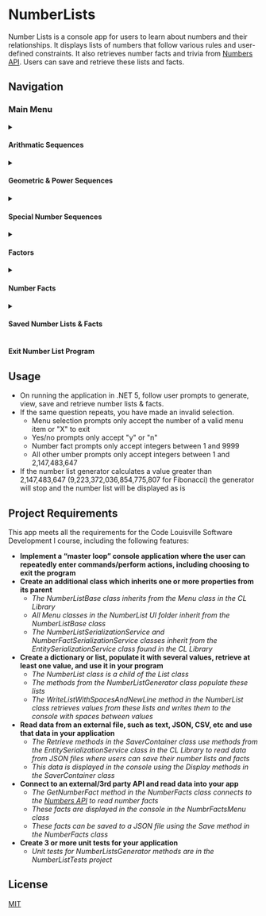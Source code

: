 # NumberLists

Number Lists is a console app for users to learn about numbers and their relationships. It displays lists of numbers that follow various rules and user-defined constraints. It also retrieves number facts and trivia from [Numbers API](http://numbersapi.com/ "Numbers API"). Users can save and retrieve these lists and facts.  
 
## Navigation

### Main Menu
<details>
  <summary><h4>Arithmatic Sequences</h4></summary>
  <p><strong>Even number list:</strong> Displays all even natural numbers in a user-defined range</p>
  <p><strong>Odd number list:</strong> Displays all odd natural numbers in a user-defined range</p>
  <p><strong>Multiples list:</strong> Displays all multiples of a user-defined natural numbers in a user-defined range</p>
  <p><strong>Exit:</strong> Returns to main menu</p>
</details>

<details>
  <summary><h4>Geometric & Power Sequences</h4></summary>
  <p><strong>Geometric sequence:</strong> Displays a sequence of user defined length of numbers multiplied by themselves</p>
  <p><strong>Power list:</strong> Displays a sequence of user defined length of numbers raised to a user-defined power</p>
  <p><strong>List of squares:</strong> Displays a square number list of user defined length (a square number is a number multiplied by itself)</p>
  <p><strong>List of cubes:</strong> Displays a cube number list of user defined length (a cube is a number multipied by itself twice)</p>
  <p><strong>Exit:</strong> Returns to main menu</p>
</details>

<details>
  <summary><h4>Special Number Sequences</h4></summary>
  <p><strong>List of prime numbers:</strong> Displays a prime number sequence of user-defined length (prime numbers have only two factors: one and itself </p>
  <p><strong>List of triangle numbers:</strong> Displays a list of a user-defined length of triangle numbers (triangle numbers count objects arranged in an equilateral triangle)</p>
  <p><strong>List of Fibonacci numbers:</strong> Displays a Fibonacci sequence of a user-defined length (a sequence in which each number is the sum of the two preceding ones)</p>
  <p><strong>Exit:</strong> Returns to main menu</p>
</details>

<details>
  <summary><h4>Factors</h4></summary>
  <p><strong>List of factors:</strong> Displays a list of all factors of a user-defined number(factors are all the numbers that can evenly be divided into a number)</p>
  <p><strong>List of prime factors:</strong> Displays a list of the prime factors of a user-defined number(prime factors are all the prime numbers that can evenly be divided into a number)</p>
  <p><strong>Exit:</strong> Returns to main menu</p>
</details>

<details>
  <summary><h4>Number Facts</h4></summary>
  <p><strong>Math fact:</strong> Displays a math fact about a user-defined number</p>
  <p><strong>Number trivia:</strong> Displays trivia about a user-defined number</p>
  <p><strong>Random math fact:</strong> Displays a math fact about a random number</p>
  <p><strong>Random number trivia:</strong> Displays trivia about a random number</p>
  <p><strong>Exit:</strong> Returns to main menu</p>
</details>

<details>
  <summary><h4>Saved Number Lists & Facts</h4></summary>
  <p><strong>View all saved lists:</strong> Displays all saved number lists and their IDs, descriptions, and save date</p>
  <p><strong>View list by ID:</strong> Displays IDs, descriptions and save dates for all lists and prompts user to enter ID number. Displays list with selected ID</p>
  <p><strong>View all saved facts:</strong> Displays all saved number facts</p>
  <p><strong>Exit:</strong> Returns to main menu</p>
</details>

#### Exit Number List Program

## Usage
* On running the application in .NET 5, follow user prompts to generate, view, save and retrieve number lists & facts. 
* If the same question repeats, you have made an invalid selection.
    * Menu selection prompts only accept the number of a valid menu item or "X" to exit
    * Yes/no prompts only accept "y" or "n"
    * Number fact prompts only accept integers between 1 and 9999
    * All other umber prompts only accept integers between 1 and 2,147,483,647
* If the number list generator calculates a value greater than 2,147,483,647 (9,223,372,036,854,775,807 for Fibonacci) the generator will stop and the number list will be displayed as is

## Project Requirements
This app meets all the requirements for the Code Louisville Software Development I course, including the following features:

* __Implement a “master loop” console application where the user can repeatedly enter commands/perform actions, including choosing to exit the program__
* __Create an additional class which inherits one or more properties from its parent__
   * *The NumberListBase class inherits from the Menu class in the CL Library* 
   * *All Menu classes in the NumberList UI folder inherit from the NumberListBase class*
   * *The NumberListSerializationService and NumberFactSerializationService classes inherit from the EntitySerializationService class found in the CL Library*
* __Create a dictionary or list, populate it with several values, retrieve at least one value, and use it in your program__
   * *The NumberList class is a child of the List class*
   * *The methods from the NumberListGenerator class populate these lists*
   * *The WriteListWithSpacesAndNewLine method in the NumberList class retrieves values from these lists and writes them to the console with spaces between values*
* __Read data from an external file, such as text, JSON, CSV, etc and use that data in your application__
  * *The Retrieve methods in the SaverContainer class use methods from the EntitySerializationService class in the CL Library to read data from JSON files where users can save their number lists and facts*
  * *This data is displayed in the console using the Display methods in the SaverContainer class*
* __Connect to an external/3rd party API and read data into your app__
  * *The GetNumberFact method in the NumberFacts class connects to the [Numbers API](http://numbersapi.com/ "Numbers API") to read number facts*
  * *These facts are displayed in the console in the NumbrFactsMenu class*
  * *These facts can be saved to a JSON file using the Save method in the NumberFacts class*
* __Create 3 or more unit tests for your application__
  * *Unit tests for NumberListsGenerator methods are in the NumberListTests project*


## License
[MIT](https://choosealicense.com/licenses/mit/)
